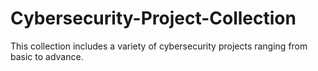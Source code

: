 # Cybersecurity-Project-Collection
This collection includes a variety of cybersecurity projects ranging from basic to advance.
